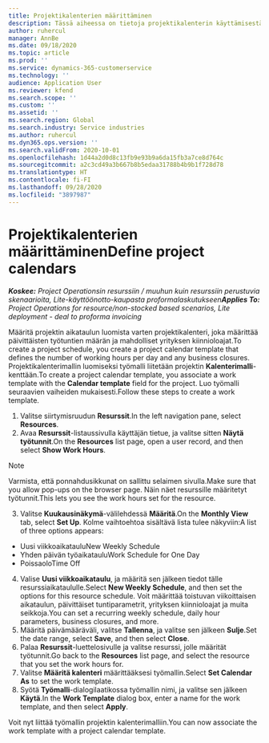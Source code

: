 ```yaml
---
title: Projektikalenterien määrittäminen
description: Tässä aiheessa on tietoja projektikalenterin käyttämisestä projektin aikataulun seuraamisessa.
author: ruhercul
manager: AnnBe
ms.date: 09/18/2020
ms.topic: article
ms.prod: ''
ms.service: dynamics-365-customerservice
ms.technology: ''
audience: Application User
ms.reviewer: kfend
ms.search.scope: ''
ms.custom: ''
ms.assetid: ''
ms.search.region: Global
ms.search.industry: Service industries
ms.author: ruhercul
ms.dyn365.ops.version: ''
ms.search.validFrom: 2020-10-01
ms.openlocfilehash: 1d44a2d0d8c13fb9e93b9a6da15fb3a7ce8d764c
ms.sourcegitcommit: a2c3cd49a3b667b8b5edaa31788b4b9b1f728d78
ms.translationtype: HT
ms.contentlocale: fi-FI
ms.lasthandoff: 09/28/2020
ms.locfileid: "3897987"
---
```

# <a name="define-project-calendars"></a><span data-ttu-id="c9999-103">Projektikalenterien määrittäminen</span><span class="sxs-lookup"><span data-stu-id="c9999-103">Define project calendars</span></span>

<span data-ttu-id="c9999-104">_**Koskee:** Project Operationsin resurssiin / muuhun kuin resurssiin perustuvia skenaarioita, Lite-käyttöönotto-kaupasta proformalaskutukseen_</span><span class="sxs-lookup"><span data-stu-id="c9999-104">_**Applies To:** Project Operations for resource/non-stocked based scenarios, Lite deployment - deal to proforma invoicing_</span></span>

<span data-ttu-id="c9999-105">Määritä projektin aikataulun luomista varten projektikalenteri, joka määrittää päivittäisten työtuntien määrän ja mahdolliset yrityksen kiinnioloajat.</span><span class="sxs-lookup"><span data-stu-id="c9999-105">To create a project schedule, you create a project calendar template that defines the number of working hours per day and any business closures.</span></span> <span data-ttu-id="c9999-106">Projektikalenterimallin luomiseksi työmalli liitetään projektin **Kalenterimalli**-kenttään.</span><span class="sxs-lookup"><span data-stu-id="c9999-106">To create a project calendar template, you associate a work template with the **Calendar template** field for the project.</span></span> <span data-ttu-id="c9999-107">Luo työmalli seuraavien vaiheiden mukaisesti.</span><span class="sxs-lookup"><span data-stu-id="c9999-107">Follow these steps to create a work template.</span></span>

1. <span data-ttu-id="c9999-108">Valitse siirtymisruudun **Resurssit**.</span><span class="sxs-lookup"><span data-stu-id="c9999-108">In the left navigation pane, select **Resources**.</span></span> 
2. <span data-ttu-id="c9999-109">Avaa **Resurssit**-listaussivulla käyttäjän tietue, ja valitse sitten **Näytä työtunnit**.</span><span class="sxs-lookup"><span data-stu-id="c9999-109">On the **Resources** list page, open a user record, and then select **Show Work Hours**.</span></span>

  > [!NOTE]
  > <span data-ttu-id="c9999-110">Varmista, että ponnahdusikkunat on sallittu selaimen sivulla.</span><span class="sxs-lookup"><span data-stu-id="c9999-110">Make sure that you allow pop-ups on the browser page.</span></span> <span data-ttu-id="c9999-111">Näin näet resurssille määritetyt työtunnit.</span><span class="sxs-lookup"><span data-stu-id="c9999-111">This lets you see the work hours set for the resource.</span></span>
  
3. <span data-ttu-id="c9999-112">Valitse **Kuukausinäkymä**-välilehdessä **Määritä**.</span><span class="sxs-lookup"><span data-stu-id="c9999-112">On the **Monthly View** tab, select **Set Up**.</span></span> <span data-ttu-id="c9999-113">Kolme vaihtoehtoa sisältävä lista tulee näkyviin:</span><span class="sxs-lookup"><span data-stu-id="c9999-113">A list of three options appears:</span></span> 

  - <span data-ttu-id="c9999-114">Uusi viikkoaikataulu</span><span class="sxs-lookup"><span data-stu-id="c9999-114">New Weekly Schedule</span></span>
  - <span data-ttu-id="c9999-115">Yhden päivän työaikataulu</span><span class="sxs-lookup"><span data-stu-id="c9999-115">Work Schedule for One Day</span></span>
  - <span data-ttu-id="c9999-116">Poissaolo</span><span class="sxs-lookup"><span data-stu-id="c9999-116">Time Off</span></span>

4. <span data-ttu-id="c9999-117">Valise **Uusi viikkoaikataulu**, ja määritä sen jälkeen tiedot tälle resurssiaikataululle.</span><span class="sxs-lookup"><span data-stu-id="c9999-117">Select **New Weekly Schedule**, and then set the options for this resource schedule.</span></span> <span data-ttu-id="c9999-118">Voit määrittää toistuvan viikoittaisen aikataulun, päivittäiset tuntiparametrit, yrityksen kiinnioloajat ja muita seikkoja.</span><span class="sxs-lookup"><span data-stu-id="c9999-118">You can set a recurring weekly schedule, daily hour parameters, business closures, and more.</span></span>
5. <span data-ttu-id="c9999-119">Määritä päivämääräväli, valitse **Tallenna**, ja valitse sen jälkeen **Sulje**.</span><span class="sxs-lookup"><span data-stu-id="c9999-119">Set the date range, select **Save**, and then select **Close**.</span></span> 
6. <span data-ttu-id="c9999-120">Palaa **Resurssit**-luettelosivulle ja valitse resurssi, jolle määrität työtunnit.</span><span class="sxs-lookup"><span data-stu-id="c9999-120">Go back to the **Resources** list page, and select the resource that you set the work hours for.</span></span> 
7. <span data-ttu-id="c9999-121">Valitse **Määritä kalenteri** määrittääksesi työmallin.</span><span class="sxs-lookup"><span data-stu-id="c9999-121">Select **Set Calendar As** to set the work template.</span></span> 
8. <span data-ttu-id="c9999-122">Syötä **Työmalli**-dialogilaatikossa työmallin nimi, ja valitse sen jälkeen **Käytä**.</span><span class="sxs-lookup"><span data-stu-id="c9999-122">In the **Work Template** dialog box, enter a name for the work template, and then select **Apply**.</span></span> 

<span data-ttu-id="c9999-123">Voit nyt liittää työmallin projektin kalenterimalliin.</span><span class="sxs-lookup"><span data-stu-id="c9999-123">You can now associate the work template with a project calendar template.</span></span>
